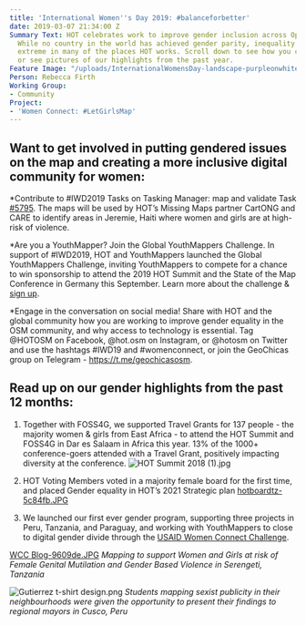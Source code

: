 ```yaml
---
title: 'International Women''s Day 2019: #balanceforbetter'
date: 2019-03-07 21:34:00 Z
Summary Text: HOT celebrates work to improve gender inclusion across OpenStreetMap.
  While no country in the world has achieved gender parity, inequality is particularly
  extreme in many of the places HOT works. Scroll down to see how you can get involved,
  or see pictures of our highlights from the past year.
Feature Image: "/uploads/InternationalWomensDay-landscape-purpleonwhite-242b5d.jpg"
Person: Rebecca Firth
Working Group:
- Community
Project:
- 'Women Connect: #LetGirlsMap'
---
```


## Want to get involved in putting gendered issues on the map and creating a more inclusive digital community for women:


*Contribute to #IWD2019 Tasks on Tasking Manager: map and validate Task [#5795](https://tasks.hotosm.org/project/5795). The maps will be used by HOT’s Missing Maps partner CartONG and CARE to identify areas in Jeremie, Haiti where women and girls are at high-risk of violence.

*Are you a YouthMapper? Join the Global YouthMappers Challenge. In support of #IWD2019, HOT and YouthMappers launched the Global YouthMappers Challenge, inviting YouthMappers to compete for a chance to win sponsorship to attend the 2019 HOT Summit and the State of the Map Conference in Germany this September. Learn more about the challenge & [sign up](http://bit.ly/YouthMappersChallenge19).

*Engage in the conversation on social media! Share with HOT and the global community how you are working to improve gender equality in the OSM community, and why access to technology is essential. Tag @HOTOSM on Facebook, @hot.osm on Instagram, or @hotosm on Twitter and use the hashtags #IWD19 and #womenconnect, or join the GeoChicas group on Telegram - https://t.me/geochicasosm.

## Read up on our gender highlights from the past 12 months:
1. Together with FOSS4G, we supported Travel Grants for 137 people - the majority women & girls from East Africa - to attend the HOT Summit and FOSS4G in Dar es Salaam in Africa this year. 13% of the 1000+ conference-goers attended with a Travel Grant, positively impacting diversity at the conference.
![HOT Summit 2018 (1).jpg](/uploads/HOT%20Summit%202018%20(1).jpg)

1. HOT Voting Members voted in a majority female board for the first time, and placed Gender equality in HOT’s 2021 Strategic plan
[hotboardtz-5c84fb.JPG](/uploads/hotboardtz-5c84fb.JPG)

1. We launched our first ever gender program, supporting three projects in Peru, Tanzania, and Paraguay, and working with YouthMappers to close to digital gender divide through the [USAID Women Connect Challenge](https://www.hotosm.org/projects/women-connect-number-letgirlsmap-growing-female-open-data-leaders-across-5-continents/).

[WCC Blog-9609de.JPG](/uploads/WCC%20Blog-9609de.JPG) *Mapping to support Women and Girls at risk of Female Genital Mutilation and Gender Based Violence in Serengeti, Tanzania*

![Gutierrez t-shirt design.png](/uploads/Gutierrez%20t-shirt%20design.png)
*Students mapping sexist publicity in their neighbourhoods were given the opportunity to present their findings to regional mayors in Cusco, Peru*

